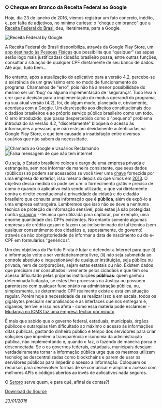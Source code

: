 ### O Cheque em Branco da Receita Federal ao Google

Hoje, dia 23 de janeiro de 2016, viemos registrar um fato concreto, inédito, e, por falta de adjetivos, no mínimo curioso: o “cheque em branco” que a [Receita Federal do Brasil](http://www.receita.fazenda.gov.br) deu, literalmente, para a Google. 

![Receita Federal by Google](http://biblioteca.partidopirata.org/mgoblin_media/media_entries/11/drawing.png)

A Receita Federal do Brasil disponibiliza, através da Google Play Store, um [app destinado às Pessoas Físicas](https://play.google.com/store/apps/details?id=br.gov.fazenda.receita.pessoafisica) que possibilita que "qualquer" (as aspas serão logo mais justificadas) cidadão brasileiro possa, entre outras funções, consultar a situação de qualquer CPF diretamente de seu banco de dados. Até aqui, tudo bem...

No entanto, após a atualização do aplicativo para a versão 4.2, percebe-se a existência de um gravíssimo erro no modo de funcionamento do programa. Chamamos de "erro", pois não há a menor possibilidade do mesmo ser um 'bug' ou alguma implementação de 'segurança'. Tudo leva a crer que a decisão para a implementação do modus operandi do programa, na sua atual versão (4.2), foi, de algum modo, planejada e, obviamente, acordada com a Google. Um desrespeito aos direitos constitucionais dos cidadãos brasileiros e ao próprio serviço público brasileiro como um todo. O erro introduzido, que passa despercebido como o "pequeno" problema introduzido na versão 4.2, "discretamente" bloqueia o acesso às informações a pessoas que não estejam devidamente autenticadas na Google Play Store, o que tem causado a insatisfação entre diversos usuários que não sabem da necessidade.

![Chamada ao Google e Usuários Reclamando](http://biblioteca.partidopirata.org/mgoblin_media/media_entries/5/Screenshot_2016-01-22-17-22-48.png)    ![Falsa mensagem de que não tem internet](http://biblioteca.partidopirata.org/mgoblin_media/media_entries/12/Screenshot_2016-01-22-12-18-10.png) 

Ou seja, o Estado brasileiro coloca a cargo de uma empresa privada e estrangeira, sem nos informar de maneira consistente, que seus dados (públicos) só podem ser acessados se você tiver uma [chave](https://pt.wikipedia.org/wiki/Token_(chave_eletr%C3%B4nica)) fornecida por uma empresa do exterior, isso mesmo depois do que vimos em [2013](https://en.wikipedia.org/wiki/Global_surveillance_disclosures_(2013%E2%80%93present)). O objetivo dessa medida só pode ser um: o fornecimento grátis e preciso de como e quando o aplicativo está sendo utilizado, o que vai diretamente contra o direito consitucional à privacidade da cidadã e do cidadão brasileiro que consulta uma informação que é **pública**, além de expô-lo a uma empresa estrangeira. Lembremos que isso não se deve a nenhuma técnica de proteção de informação sensível, pois estas já são protegidas contra [scraping](https://en.wikipedia.org/wiki/Web_scraping) --técnica que utilizada para capturar, por exemplo, uma enorme quantidade dos CPFs existentes. No entanto somente algumas empresas de crédito gozam e fazem uso indiscriminado de tal técnica (sem qualquer consentimento dos cidadãos e, supostamente, do governo) através da não obrigatoriedade de informar a data de nascimento ou do e-CPF em formulários "genéricos".

Um dos objetivos do Partido Pirata é lutar e defender a Internet para que (i) a informação volte a ser verdadeiramente livre, (ii) não seja submetida ao controle absoluto e inquestionável de qualquer instituição, seja pública ou privada, nem de corporações, sejam estas estatais ou não. Existem dados que precisam ser consultados livremente pelos cidadãos e que têm seu acesso dificultado pelas próprias instituições **públicas**: quem ganhou determinada licitação, se estes têm processos na Justiça ou possuem parentesco com qualquer funcionário na administração pública, ou, simplesmente, se determinado CPF realmente existe e está em situação regular. Porém hoje a necessidade de se realizar isso é em escala, todos os gigabytes precisam ser analisados e as interfaces que nos entregam é, digamos, terrível e isso nos afeta - como essa matéria pode esclarecer - [Mudança no ICMS faz uma empresa fechar por minuto](www.otempo.com.br/capa/economia/mudança-no-icms-faz-uma-empresa-fechar-por-minuto-1.1216520).

É mais que sabido que o governo federal, estaduais, municipais, órgãos públicos e outarquias têm dificultado ao máximo o acesso às informações ditas públicas, gastando dinheiro público e tempo dos servidores para criar soluções que impedem a transparência e isonomia da administração pública, não implementando e, quando o faz, o fazendo de maneira porca e desconectada. Se o os governos federais, estaduais, municipais desejam verdadeiramente tornar a informação pública urge que os mesmos utilizem tecnologias descentralizadas como blockchains e parem de usar os servidores públicos para impedir o acesso a informação. Coloquem os recursos para desenvolver formas de se comunicar e ampliar o acesso com melhores APIs e códigos abertos ao invés de aplicativos nada seguros.

O [Serpro](http://www.serpro.gov.br/) serve quem, e para quê, afinal de contas?!

[Download do Source](https://mega.nz/#!UcIjCIKJ!gHnfxutlR2W1groPiF56FUYmDA-0DI_sRiUtzn0kHxE)

_23/01/2016_